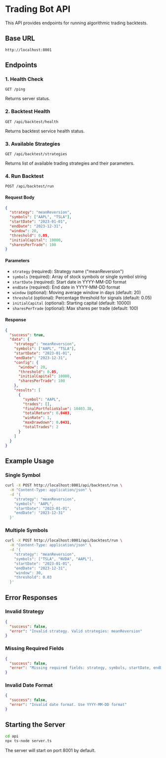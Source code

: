# Trading Bot API

This API provides endpoints for running algorithmic trading backtests.

## Base URL
```
http://localhost:8001
```

## Endpoints

### 1. Health Check
```http
GET /ping
```
Returns server status.

### 2. Backtest Health
```http
GET /api/backtest/health
```
Returns backtest service health status.

### 3. Available Strategies
```http
GET /api/backtest/strategies
```
Returns list of available trading strategies and their parameters.

### 4. Run Backtest
```http
POST /api/backtest/run
```

#### Request Body
```json
{
  "strategy": "meanReversion",
  "symbols": ["AAPL", "TSLA"],
  "startDate": "2023-01-01",
  "endDate": "2023-12-31",
  "window": 20,
  "threshold": 0.05,
  "initialCapital": 10000,
  "sharesPerTrade": 100
}
```

#### Parameters
- `strategy` (required): Strategy name ("meanReversion")
- `symbols` (required): Array of stock symbols or single symbol string
- `startDate` (required): Start date in YYYY-MM-DD format
- `endDate` (required): End date in YYYY-MM-DD format
- `window` (optional): Moving average window in days (default: 20)
- `threshold` (optional): Percentage threshold for signals (default: 0.05)
- `initialCapital` (optional): Starting capital (default: 10000)
- `sharesPerTrade` (optional): Max shares per trade (default: 100)

#### Response
```json
{
  "success": true,
  "data": {
    "strategy": "meanReversion",
    "symbols": ["AAPL", "TSLA"],
    "startDate": "2023-01-01",
    "endDate": "2023-12-31",
    "config": {
      "window": 20,
      "threshold": 0.05,
      "initialCapital": 10000,
      "sharesPerTrade": 100
    },
    "results": [
      {
        "symbol": "AAPL",
        "trades": [],
        "finalPortfolioValue": 10403.38,
        "totalReturn": 0.0403,
        "winRate": 1,
        "maxDrawdown": 0.0431,
        "totalTrades": 2
      }
    ]
  }
}
```

## Example Usage

### Single Symbol
```bash
curl -X POST http://localhost:8001/api/backtest/run \
  -H "Content-Type: application/json" \
  -d '{
    "strategy": "meanReversion",
    "symbols": "AAPL",
    "startDate": "2023-01-01",
    "endDate": "2023-12-31"
  }'
```

### Multiple Symbols
```bash
curl -X POST http://localhost:8001/api/backtest/run \
  -H "Content-Type: application/json" \
  -d '{
    "strategy": "meanReversion",
    "symbols": ["TSLA", "NVDA", "AAPL"],
    "startDate": "2023-01-01",
    "endDate": "2023-12-31",
    "window": 30,
    "threshold": 0.03
  }'
```

## Error Responses

### Invalid Strategy
```json
{
  "success": false,
  "error": "Invalid strategy. Valid strategies: meanReversion"
}
```

### Missing Required Fields
```json
{
  "success": false,
  "error": "Missing required fields: strategy, symbols, startDate, endDate"
}
```

### Invalid Date Format
```json
{
  "success": false,
  "error": "Invalid date format. Use YYYY-MM-DD format"
}
```

## Starting the Server

```bash
cd api
npx ts-node server.ts
```

The server will start on port 8001 by default.
